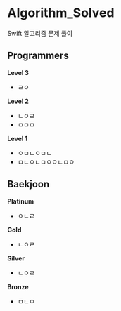 # Algorithm_Solved
 Swift 알고리즘 문제 풀이

## Programmers
**Level 3**
- ㄹㅇ
   
**Level 2**
- ㄴㅇㄹ
- ㅁㅁㅁ

**Level 1**
- ㅇㅁㄴㅇㅁㄴ
- ㅁㄴㅇㄴㅁㅇㅇㄴㅁㅇ
   
## Baekjoon
**Platinum**
- ㅇㄴㄹ

**Gold**
- ㄴㅇㄹ

**Silver**
- ㄴㅇㄹ

**Bronze**
- ㅁㄴㅇ
